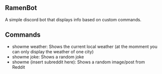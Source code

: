 ## RamenBot
A simple discord bot that displays info based on custom commands.

## Commands

- showme weather: Shows the current local weather (at the momment you can only display the weather of one city)
- showme joke: Shows a random joke
- showme (insert subreddit here): Shows a random image/post from Reddit